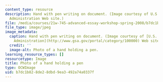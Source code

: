 ```yaml
---
content_type: resource
description: Hand with pen writing on document. (Image courtesy of U.S. General Services
  Administration Web site.)
file: /media/courses/21w-745-advanced-essay-workshop-spring-2008/b7dc1b828de28dbd9ea3492a74a0337f_21w-745s08.jpg
file_type: image/jpeg
image_metadata:
  caption: Hand with pen writing on document. (Image courtesy of [U.S. General Services
    Administration](http://www.gsa.gov/portal/category/100000) Web site.)
  credit: ''
  image-alt: Photo of a hand holding a pen.
learning_resource_types: []
resourcetype: Image
title: Photo of a hand holding a pen
type: OCWImage
uid: b7dc1b82-8de2-8dbd-9ea3-492a74a0337f
---
```

